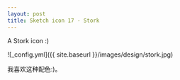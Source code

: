 ```yaml
---
layout: post
title: Sketch icon 17 - Stork
---
```


A Stork icon :)

![_config.yml]({{ site.baseurl }}/images/design/stork.jpg)

我喜欢这种配色:)。